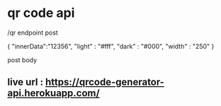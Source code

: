 # qr code api 

/qr endpoint post


{
    "innerData":"12356",
    "light" : "#fff",
    "dark" : "#000",
    "width" : "250"
}


post body


## live url : https://qrcode-generator-api.herokuapp.com/